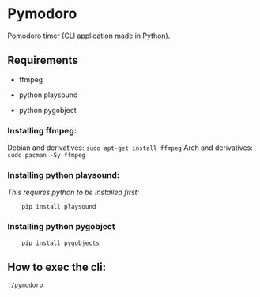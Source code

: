 # Pymodoro 
Pomodoro timer (CLI application made in Python).

## Requirements
- ffmpeg
- python playsound

- python pygobject

### Installing ffmpeg:
Debian and derivatives:
```sudo apt-get install ffmpeg```
Arch and derivatives:
```sudo pacman -Sy ffmpeg```

### Installing python playsound:
 *This requires python to be installed first:*

		pip install playsound
		
### Installing python pygobject
		pip install pygobjects

## How to exec the cli:

```./pymodoro```
